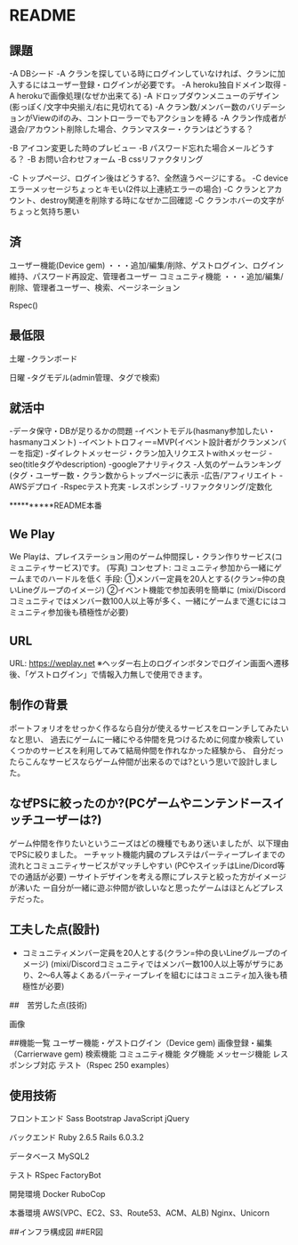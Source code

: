 # README
## 課題


-A DBシード
-A クランを探している時にログインしていなければ、クランに加入するにはユーザー登録・ログインが必要です。
-A heroku独自ドメイン取得
-A herokuで画像処理(なぜか出来てる)
-A ドロップダウンメニューのデザイン(影っぽく/文字中央揃え/右に見切れてる)
-A クラン数/メンバー数のバリデーションがViewのifのみ、コントローラーでもアクションを縛る
-A クラン作成者が退会/アカウント削除した場合、クランマスター・クランはどうする？

-B アイコン変更した時のプレビュー
-B パスワード忘れた場合メールどうする？
-B お問い合わせフォーム
-B cssリファクタリング

-C トップページ、ログイン後はどうする?、全然違うページにする。
-C deviceエラーメッセージちょっとキモい(2件以上連続エラーの場合)
-C クランとアカウント、destroy関連を削除する時になぜか二回確認
-C クランホバーの文字がちょっと気持ち悪い




## 済
ユーザー機能(Device gem) 
・・・追加/編集/削除、ゲストログイン、ログイン維持、パスワード再設定、管理者ユーザー
コミュニティ機能
・・・追加/編集/削除、管理者ユーザー、検索、ページネーション

Rspec()

## 最低限

土曜
-クランボード

日曜
-タグモデル(admin管理、タグで検索)


## 就活中
  -データ保守・DBが足りるかの問題
  -イベントモデル(hasmany参加したい・hasmanyコメント)
  -イベントトロフィー=MVP(イベント設計者がクランメンバーを指定)
  -ダイレクトメッセージ・クラン加入リクエストwithメッセージ
  -seo(titleタグやdescription)
  -googleアナリティクス
  -人気のゲームランキング(タグ・ユーザー数・クラン数からトップページに表示
  -広告/アフィリエイト
  -AWSデプロイ
  -Rspecテスト充実
  -レスポンシブ
  -リファクタリング/定数化


**********README本番

## We Play

We Playは、プレイステーション用のゲーム仲間探し・クラン作りサービス(コミュニティサービス)です。
(写真)
コンセプト:
コミュニティ参加から一緒にゲームまでのハードルを低く
手段:
①メンバー定員を20人とする(クラン=仲の良いLineグループのイメージ)
②イベント機能で参加表明を簡単に
(mixi/Discordコミュニティではメンバー数100人以上等が多く、一緒にゲームまで進むにはコミュニティ参加後も積極性が必要)

## URL

URL: https://weplay.net
※ヘッダー右上のログインボタンでログイン画面へ遷移後、「ゲストログイン」で情報入力無しで使用できます。

## 制作の背景
ポートフォリオをせっかく作るなら自分が使えるサービスをローンチしてみたいなと思い、
過去にゲームに一緒にやる仲間を見つけるために何度か検索していくつかのサービスを利用してみて結局仲間を作れなかった経験から、
自分だったらこんなサービスならゲーム仲間が出来るのでは?という思いで設計しました。


## なぜPSに絞ったのか?(PCゲームやニンテンドースイッチユーザーは?)
ゲーム仲間を作りたいというニーズはどの機種でもあり迷いましたが、以下理由でPSに絞りました。
ーチャット機能内臓のプレステはパーティープレイまでの流れとコミュニティサービスがマッチしやすい
  (PCやスイッチはLine/Dicord等での通話が必要)
ーサイトデザインを考える際にプレステと絞った方がイメージが沸いた
ー自分が一緒に遊ぶ仲間が欲しいなと思ったゲームはほとんどプレステだった。


##  工夫した点(設計)
- コミュニティメンバー定員を20人とする(クラン=仲の良いLineグループのイメージ)
  (mixi/Discordコミュニティではメンバー数100人以上等がザラにあり、2〜6人等よくあるパーティープレイを組むにはコミュニティ加入後も積極性が必要)




##　苦労した点(技術)

画像

##機能一覧
ユーザー機能・ゲストログイン（Device gem)
画像登録・編集（Carrierwave gem)
検索機能
コミュニティ機能
タグ機能
メッセージ機能
レスポンシブ対応
テスト（Rspec 250 examples）


## 使用技術

フロントエンド
Sass
Bootstrap
JavaScript
jQuery


バックエンド
Ruby 2.6.5
Rails 6.0.3.2

データベース
MySQL2

テスト
RSpec
FactoryBot

開発環境
Docker
RuboCop

本番環境
AWS(VPC、EC2、S3、Route53、ACM、ALB)
Nginx、Unicorn

##インフラ構成図
##ER図